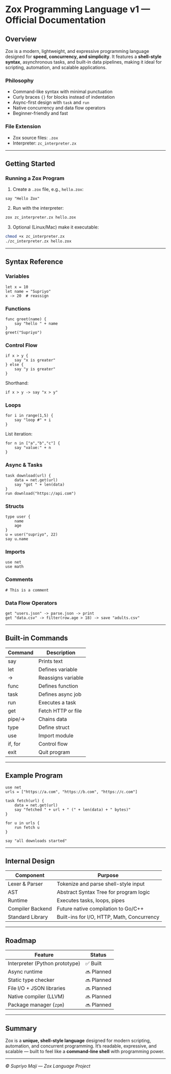 
# Zox Programming Language v1 — Official Documentation

## Overview
Zox is a modern, lightweight, and expressive programming language designed for **speed, concurrency, and simplicity**. It features a **shell-style syntax**, asynchronous tasks, and built-in data pipelines, making it ideal for scripting, automation, and scalable applications.

### Philosophy
- Command-like syntax with minimal punctuation
- Curly braces `{}` for blocks instead of indentation
- Async-first design with `task` and `run`
- Native concurrency and data flow operators
- Beginner-friendly and fast

### File Extension
- Zox source files: `.zox`
- Interpreter: `zc_interpreter.zx`

---

## Getting Started

### Running a Zox Program
1. Create a `.zox` file, e.g., `hello.zox`:
```zox
say "Hello Zox"
```
2. Run with the interpreter:
```bash
zox zc_interpreter.zx hello.zox
```
3. Optional (Linux/Mac) make it executable:
```bash
chmod +x zc_interpreter.zx
./zc_interpreter.zx hello.zox
```

---

## Syntax Reference

### Variables
```zox
let x = 10
let name = "Supriyo"
x -> 20  # reassign
```

### Functions
```zox
func greet(name) {
    say "hello " + name
}
greet("Supriyo")
```

### Control Flow
```zox
if x > y {
    say "x is greater"
} else {
    say "y is greater"
}
```
Shorthand:
```zox
if x > y -> say "x > y"
```

### Loops
```zox
for i in range(1,5) {
    say "loop #" + i
}
```
List iteration:
```zox
for n in ["a","b","c"] {
    say "value:" + n
}
```

### Async & Tasks
```zox
task download(url) {
    data = net.get(url)
    say "got " + len(data)
}
run download("https://api.com")
```

### Structs
```zox
type user {
    name
    age
}
u = user("supriyo", 22)
say u.name
```

### Imports
```zox
use net
use math
```

### Comments
```zox
# This is a comment
```

### Data Flow Operators
```zox
get "users.json" -> parse.json -> print
get "data.csv" -> filter(row.age > 18) -> save "adults.csv"
```

---

## Built-in Commands
| Command | Description |
|---------|-------------|
| say | Prints text |
| let | Defines variable |
| -> | Reassigns variable |
| func | Defines function |
| task | Defines async job |
| run | Executes a task |
| get | Fetch HTTP or file |
| pipe/-> | Chains data |
| type | Define struct |
| use | Import module |
| if, for | Control flow |
| exit | Quit program |

---

## Example Program
```zox
use net
urls = ["https://a.com", "https://b.com", "https://c.com"]

task fetch(url) {
    data = net.get(url)
    say "fetched " + url + " (" + len(data) + " bytes)"
}

for u in urls {
    run fetch u
}

say "all downloads started"
```

---

## Internal Design
| Component | Purpose |
|-----------|---------|
| Lexer & Parser | Tokenize and parse shell-style input |
| AST | Abstract Syntax Tree for program logic |
| Runtime | Executes tasks, loops, pipes |
| Compiler Backend | Future native compilation to Go/C++ |
| Standard Library | Built-ins for I/O, HTTP, Math, Concurrency |

---

## Roadmap
| Feature | Status |
|---------|--------|
| Interpreter (Python prototype) | ✅ Built |
| Async runtime | 🔜 Planned |
| Static type checker | 🔜 Planned |
| File I/O + JSON libraries | 🔜 Planned |
| Native compiler (LLVM) | 🔜 Planned |
| Package manager (`zpm`) | 🔜 Planned |

---

## Summary
Zox is a **unique, shell-style language** designed for modern scripting, automation, and concurrent programming. It’s readable, expressive, and scalable — built to feel like a **command-line shell** with programming power.

---

*© Supriyo Maji — Zox Language Project*
